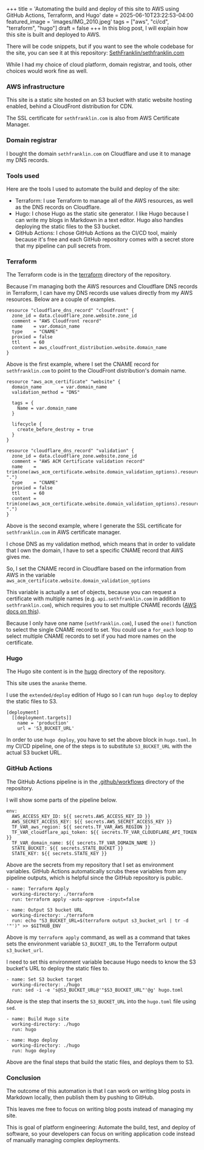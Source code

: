 +++
title = 'Automating the build and deploy of this site to AWS using GitHub Actions, Terraform, and Hugo'
date = 2025-06-10T23:22:53-04:00
featured_image = 'images/IMG_2010.jpeg'
tags = ["aws", "ci/cd", "terraform", "hugo"]
draft = false
+++
In this blog post, I will explain how this site is built and deployed to AWS.

There will be code snippets, but if you want to see the whole codebase for the site, you can see it at this repository: [SethFranklin/sethfranklin.com](https://github.com/SethFranklin/sethfranklin.com)

While I had my choice of cloud platform, domain registrar, and tools, other choices would work fine as well.

### AWS infrastructure

This site is a static site hosted on an S3 bucket with static website hosting enabled, behind a CloudFront distribution for CDN.

The SSL certificate for `sethfranklin.com` is also from AWS Certificate Manager.

### Domain registrar

I bought the domain `sethfranklin.com` on Cloudflare and use it to manage my DNS records.

### Tools used

Here are the tools I used to automate the build and deploy of the site:

- Terraform: I use Terraform to manage all of the AWS resources, as well as the DNS records on Cloudflare.
- Hugo: I chose Hugo as the static site generator. I like Hugo because I can write my blogs in Markdown in a text editor. Hugo also handles deploying the static files to the S3 bucket.
- GitHub Actions: I chose GitHub Actions as the CI/CD tool, mainly because it's free and each GitHub repository comes with a secret store that my pipeline can pull secrets from.

### Terraform

The Terraform code is in the [terraform](https://github.com/SethFranklin/sethfranklin.com/tree/main/terraform) directory of the repository.

Because I'm managing both the AWS resources and Cloudflare DNS records in Terraform, I can have my DNS records use values directly from my AWS resources. Below are a couple of examples.

```
resource "cloudflare_dns_record" "cloudfront" {
  zone_id = data.cloudflare_zone.website.zone_id
  comment = "AWS Cloudfront record"
  name    = var.domain_name
  type    = "CNAME"
  proxied = false
  ttl     = 60
  content = aws_cloudfront_distribution.website.domain_name
}
```

Above is the first example, where I set the CNAME record for `sethfranklin.com` to point to the CloudFront distribution's domain name.

```
resource "aws_acm_certificate" "website" {
  domain_name       = var.domain_name
  validation_method = "DNS"

  tags = {
    Name = var.domain_name
  }

  lifecycle {
    create_before_destroy = true
  }
}

resource "cloudflare_dns_record" "validation" {
  zone_id = data.cloudflare_zone.website.zone_id
  comment = "AWS ACM Certificate validation record"
  name    = trim(one(aws_acm_certificate.website.domain_validation_options).resource_record_name, ".")
  type    = "CNAME"
  proxied = false
  ttl     = 60
  content = trim(one(aws_acm_certificate.website.domain_validation_options).resource_record_value, ".")
}
```

Above is the second example, where I generate the SSL certificate for `sethfranklin.com` in AWS certificate manager.

I chose DNS as my validation method, which means that in order to validate that I own the domain, I have to set a specific CNAME record that AWS gives me.

So, I set the CNAME record in Cloudflare based on the information from AWS in the variable `aws_acm_certificate.website.domain_validation_options`

This variable is actually a set of objects, because you can request a certificate with multiple names (e.g. `api.sethfranklin.com` in addition to `sethfranklin.com`), which requires you to set multiple CNAME records ([AWS docs on this](https://docs.aws.amazon.com/acm/latest/userguide/dns-validation.html)).

Because I only have one name (`sethfranklin.com`), I used the `one()` function to select the single CNAME record to set. You could use a `for_each` loop to select multiple CNAME records to set if you had more names on the certificate.

### Hugo

The Hugo site content is in the [hugo](https://github.com/SethFranklin/sethfranklin.com/tree/main/hugo) directory of the repository.

This site uses the `ananke` theme.

I use the `extended/deploy` edition of Hugo so I can run `hugo deploy` to deploy the static files to S3.

```
[deployment]
  [[deployment.targets]]
    name = 'production'
    url = 'S3_BUCKET_URL'
```

In order to use `hugo deploy`, you have to set the above block in `hugo.toml`. In my CI/CD pipeline, one of the steps is to substitute `S3_BUCKET_URL` with the actual S3 bucket URL.

### GitHub Actions

The GitHub Actions pipeline is in the [.github/workflows](https://github.com/SethFranklin/sethfranklin.com/tree/main/.github/workflows) directory of the repository.

I will show some parts of the pipeline below.

```
env:
  AWS_ACCESS_KEY_ID: ${{ secrets.AWS_ACCESS_KEY_ID }}
  AWS_SECRET_ACCESS_KEY: ${{ secrets.AWS_SECRET_ACCESS_KEY }}
  TF_VAR_aws_region: ${{ secrets.TF_VAR_AWS_REGION }}
  TF_VAR_cloudflare_api_token: ${{ secrets.TF_VAR_CLOUDFLARE_API_TOKEN }}
  TF_VAR_domain_name: ${{ secrets.TF_VAR_DOMAIN_NAME }}
  STATE_BUCKET: ${{ secrets.STATE_BUCKET }}
  STATE_KEY: ${{ secrets.STATE_KEY }}
```

Above are the secrets from my repository that I set as environment variables. GitHub Actions automatically scrubs these variables from any pipeline outputs, which is helpful since the GitHub repository is public.

```
- name: Terraform Apply
  working-directory: ./terraform
  run: terraform apply -auto-approve -input=false

- name: Output S3 bucket URL
  working-directory: ./terraform
  run: echo "S3_BUCKET_URL=$(terraform output s3_bucket_url | tr -d '"')" >> $GITHUB_ENV
```

Above is my `terraform apply` command, as well as a command that takes sets the environment variable `S3_BUCKET_URL` to the Terraform output `s3_bucket_url`.

I need to set this environment variable because Hugo needs to know the S3 bucket's URL to deploy the static files to.

```
- name: Set S3 bucket target
  working-directory: ./hugo
  run: sed -i -e 's@S3_BUCKET_URL@'"$S3_BUCKET_URL"'@g' hugo.toml
```

Above is the step that inserts the `S3_BUCKET_URL` into the `hugo.toml` file using `sed`.

```
- name: Build Hugo site
  working-directory: ./hugo
  run: hugo

- name: Hugo deploy
  working-directory: ./hugo
  run: hugo deploy
```

Above are the final steps that build the static files, and deploys them to S3.

### Conclusion

The outcome of this automation is that I can work on writing blog posts in Markdown locally, then publish them by pushing to GitHub.

This leaves me free to focus on writing blog posts instead of managing my site.

This is goal of platform engineering: Automate the build, test, and deploy of software, so your developers can focus on writing application code instead of manually managing complex deployments.
